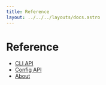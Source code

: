 ```yaml
---
title: Reference
layout: ../../../layouts/docs.astro
---
```


# Reference

- [CLI API](/docs/reference/cli)
- [Config API](/docs/reference/config)
- [About](/docs/reference/about)
